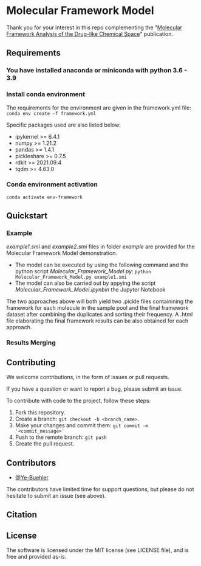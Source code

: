 # Molecular Framework Model

Thank you for your interest in this repo complementing the "[Molecular Framework Analysis of the Drug-like Chemical Space](https:)" publication.

## Requirements
### You have installed anaconda or miniconda with python 3.6 - 3.9
### Install conda environment

The requirements for the environment are given in the framework.yml file:
`conda env create -f framework.yml`

Specific packages used are also listed below:
  - ipykernel >= 6.4.1
  - numpy >= 1.21.2
  - pandas >= 1.4.1
  - pickleshare >= 0.7.5
  - rdkit >= 2021.09.4
  - tqdm >= 4.63.0
  
### Conda environment activation
 `conda activate env-framework`
 
 
## Quickstart

### Example

*example1.smi* and *example2.smi* files in folder *example* are provided for the Molecular Framework Model demonstration.

  - The model can be executed by using the following command and the python script *Molecular_Framework_Model.py*:
`python Molecular_Framework_Model.py example1.smi`
  - The model can also be carried out by appying the script *Molecular_Framework_Model.ipynbin* the Jupyter Notebook
 
The two approaches above will both yield two .pickle files containining the framework for each molecule in the sample pool and the final framework dataset after combining the duplicates and sorting their frequency. A .html file elaborating the final framework results can be also obtained for each approach.

### Results Merging
 
## Contributing

We welcome contributions, in the form of issues or pull requests.

If you have a question or want to report a bug, please submit an issue.


To contribute with code to the project, follow these steps:

1. Fork this repository.
2. Create a branch: `git checkout -b <branch_name>`.
3. Make your changes and commit them: `git commit -m '<commit_message>'`
4. Push to the remote branch: `git push`
5. Create the pull request.


## Contributors

* [@Ye-Buehler](https://github.com/Ye-Buehler)

The contributors have limited time for support questions, but please do not hesitate to submit an issue (see above).
 
## Citation 
## License

The software is licensed under the MIT license (see LICENSE file), and is free and provided as-is.
